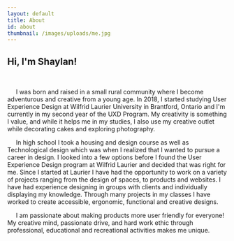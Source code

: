 ```yaml
---
layout: default
title: About
id: about
thumbnail: /images/uploads/me.jpg
---
```

<h2>Hi, I'm Shaylan!</h2>

<br>

&nbsp;&nbsp;&nbsp;&nbsp; I was born and raised in a small rural community where I become adventurous and creative from a young age. In 2018, I started studying User Experience Design at Wilfrid Laurier University in Brantford, Ontario and I'm currently in my second year of the UXD Program. My creativity is something I value, and while it helps me in my studies, I also use my creative outlet while decorating cakes and exploring photography. 

&nbsp;&nbsp;&nbsp;&nbsp; In high school I took a housing and design course as well as Technological design which was when I realized that I wanted to pursue a career in design. I looked into a few options before I found the User Experience Design program at Wilfrid Laurier and decided that was right for me. Since I started at Laurier I have had the opportunity to work on a variety of projects ranging from the design of spaces, to products and websites. I have had experience designing in groups with clients and individually displaying my knowledge. Through many projects in my classes I have worked to create accessible, ergonomic, functional and creative designs.

&nbsp;&nbsp;&nbsp;&nbsp; I am passionate about making products more user friendly for everyone! My creative mind, passionate drive, and hard work ethic through professional, educational and recreational activities makes me unique.
